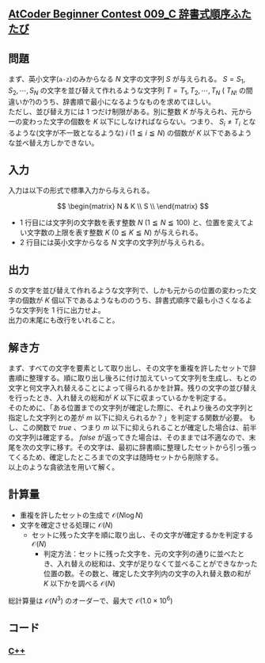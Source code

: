 ## [AtCoder Beginner Contest 009_C 辞書式順序ふたたび](https://atcoder.jp/contests/abc009/tasks/abc009_3)

## 問題
まず、英小文字(`a-z`)のみからなる $N$ 文字の文字列 $S$ が与えられる。 $S=S_1, S_2, \cdots , S_N$ の文字を並び替えて作れるような文字列 $T = T_1, T_2, \cdots , T_N$ ( $T_{N!}$ の間違いか?)のうち、辞書順で最小になるようなものを求めてほしい。  
ただし、並び替え方には $1$ つだけ制限がある。別に整数 $K$ が与えられ、元から一の変わった文字の個数を $K$ 以下にしなければならない。つまり、 $S_i \ne T_i$ となるような(文字が不一致となるような) $i \ (1 \leqq i \leqq N)$ の個数が $K$ 以下であるような並べ替え方しかできない。

## 入力
入力は以下の形式で標準入力から与えられる。

$$
\begin{matrix}
N & K \\
S \\
\end{matrix}
$$

- $1$ 行目には文字列の文字数を表す整数 $N \ (1 \leqq N \leqq 100)$ と、位置を変えてよい文字数の上限を表す整数 $K \ (0 \leqq K \leqq N)$ が与えられる。
- $2$ 行目には英小文字からなる $N$ 文字の文字列が与えられる。

## 出力
$S$ の文字を並び替えて作れるような文字列で、しかも元からの位置の変わった文字の個数が $K$ 個以下であるようなもののうち、辞書式順序で最も小さくなるような文字列を $1$ 行に出力せよ。  
出力の末尾にも改行をいれること。

## 解き方
まず、すべての文字を要素として取り出し、その文字を重複を許したセットで辞書順に整理する。順に取り出し後ろに付け加えていって文字列を生成し、もとの文字と何文字入れ替えることによって得られるかを計算。残りの文字の並び替えを行ったとき、入れ替えの総和が $K$ 以下に収まっているかを判定する。  
そのために、「ある位置までの文字列が確定した際に、それより後ろの文字列と指定した文字列との差が $m$ 以下に抑えられるか？」を判定する関数が必要。
もし、この関数で $true$ 、つまり $m$ 以下に抑えられることが確定した場合は、前半の文字列は確定する。 $false$ が返ってきた場合は、そのままでは不適なので、末尾を次の文字に移す。その文字は、最初に辞書順に整理したセットから引っ張ってくるため、確定したところまでの文字は随時セットから削除する。  
以上のような貪欲法を用いて解く。

## 計算量
- 重複を許したセットの生成で $\mathcal{O}(N \log N)$
- 文字を確定させる処理に $\mathcal{O}(N)$
    - セットに残った文字を順に取り出し、その文字が確定するかを判定する $\mathcal{O}(N)$
        - 判定方法：セットに残った文字を、元の文字列の通りに並べたとき、入れ替えの総和は、文字が足りなくて並べることができなかった位置の数。その数と、確定した文字列内の文字の入れ替え数の和が $K$ 以下かを調べる $\mathcal{O}(N)$

総計算量は $\mathcal{O}(N^3)$ のオーダーで、最大で $\mathcal{O}(1.0 \times 10^6)$  


## コード
### [C++](abc009_c.cpp)